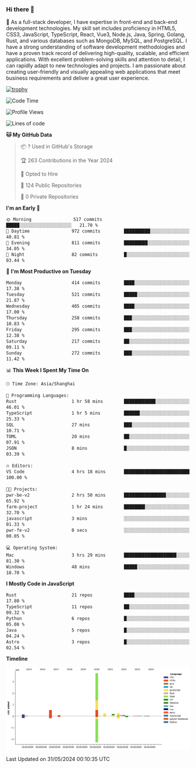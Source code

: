 ### Hi there 👋

🌱 As a full-stack developer, I have expertise in front-end and back-end development technologies. My skill set includes proficiency in HTML5, CSS3, JavaScript, TypeScript, React, Vue3, Node.js, Java, Spring, Golang, Rust, and various databases such as MongoDB, MySQL, and PostgreSQL. I have a strong understanding of software development methodologies and have a proven track record of delivering high-quality, scalable, and efficient applications. With excellent problem-solving skills and attention to detail, I can rapidly adapt to new technologies and projects. I am passionate about creating user-friendly and visually appealing web applications that meet business requirements and deliver a great user experience.

[![trophy](https://github-profile-trophy.vercel.app/?username=elton&rank=SECRET,SSS,SS,S,AAA,AA,A&theme=onedark&no-frame=true&margin-w=10)](https://github.com/ryo-ma/github-profile-trophy)

<!--START_SECTION:waka-->
![Code Time](http://img.shields.io/badge/Code%20Time-1%2C374%20hrs%2034%20mins-blue)

![Profile Views](http://img.shields.io/badge/Profile%20Views-0-blue)

![Lines of code](https://img.shields.io/badge/From%20Hello%20World%20I%27ve%20Written-5.5%20million%20lines%20of%20code-blue)

**🐱 My GitHub Data** 

> 📦 ? Used in GitHub's Storage 
 > 
> 🏆 263 Contributions in the Year 2024
 > 
> 💼 Opted to Hire
 > 
> 📜 124 Public Repositories 
 > 
> 🔑 0 Private Repositories 
 > 
**I'm an Early 🐤** 

```text
🌞 Morning                517 commits         █████░░░░░░░░░░░░░░░░░░░░   21.70 % 
🌆 Daytime                972 commits         ██████████░░░░░░░░░░░░░░░   40.81 % 
🌃 Evening                811 commits         █████████░░░░░░░░░░░░░░░░   34.05 % 
🌙 Night                  82 commits          █░░░░░░░░░░░░░░░░░░░░░░░░   03.44 % 
```
📅 **I'm Most Productive on Tuesday** 

```text
Monday                   414 commits         ████░░░░░░░░░░░░░░░░░░░░░   17.38 % 
Tuesday                  521 commits         █████░░░░░░░░░░░░░░░░░░░░   21.87 % 
Wednesday                405 commits         ████░░░░░░░░░░░░░░░░░░░░░   17.00 % 
Thursday                 258 commits         ███░░░░░░░░░░░░░░░░░░░░░░   10.83 % 
Friday                   295 commits         ███░░░░░░░░░░░░░░░░░░░░░░   12.38 % 
Saturday                 217 commits         ██░░░░░░░░░░░░░░░░░░░░░░░   09.11 % 
Sunday                   272 commits         ███░░░░░░░░░░░░░░░░░░░░░░   11.42 % 
```


📊 **This Week I Spent My Time On** 

```text
🕑︎ Time Zone: Asia/Shanghai

💬 Programming Languages: 
Rust                     1 hr 58 mins        ████████████░░░░░░░░░░░░░   46.01 % 
TypeScript               1 hr 5 mins         ██████░░░░░░░░░░░░░░░░░░░   25.33 % 
SQL                      27 mins             ███░░░░░░░░░░░░░░░░░░░░░░   10.71 % 
TOML                     20 mins             ██░░░░░░░░░░░░░░░░░░░░░░░   07.91 % 
JSON                     8 mins              █░░░░░░░░░░░░░░░░░░░░░░░░   03.39 % 

🔥 Editors: 
VS Code                  4 hrs 18 mins       █████████████████████████   100.00 % 

🐱‍💻 Projects: 
pwr-be-v2                2 hrs 50 mins       ████████████████░░░░░░░░░   65.92 % 
farm-project             1 hr 24 mins        ████████░░░░░░░░░░░░░░░░░   32.70 % 
javascript               3 mins              ░░░░░░░░░░░░░░░░░░░░░░░░░   01.33 % 
pwr-fe-v2                0 secs              ░░░░░░░░░░░░░░░░░░░░░░░░░   00.05 % 

💻 Operating System: 
Mac                      3 hrs 29 mins       ████████████████████░░░░░   81.30 % 
Windows                  48 mins             █████░░░░░░░░░░░░░░░░░░░░   18.70 % 
```

**I Mostly Code in JavaScript** 

```text
Rust                     21 repos            ████░░░░░░░░░░░░░░░░░░░░░   17.80 % 
TypeScript               11 repos            ██░░░░░░░░░░░░░░░░░░░░░░░   09.32 % 
Python                   6 repos             █░░░░░░░░░░░░░░░░░░░░░░░░   05.08 % 
Java                     5 repos             █░░░░░░░░░░░░░░░░░░░░░░░░   04.24 % 
Astro                    3 repos             █░░░░░░░░░░░░░░░░░░░░░░░░   02.54 % 
```



**Timeline**

![Lines of Code chart](https://raw.githubusercontent.com/elton/elton/main/assets/bar_graph.png)


 Last Updated on 31/05/2024 00:10:35 UTC
<!--END_SECTION:waka-->

<!--
**elton/elton** is a ✨ _special_ ✨ repository because its `README.md` (this file) appears on your GitHub profile.

Here are some ideas to get you started:

- 🔭 I’m currently working on ...
- 🌱 I’m currently learning ...
- 👯 I’m looking to collaborate on ...
- 🤔 I’m looking for help with ...
- 💬 Ask me about ...
- 📫 How to reach me: ...
- 😄 Pronouns: ...
- ⚡ Fun fact: ...
-->
